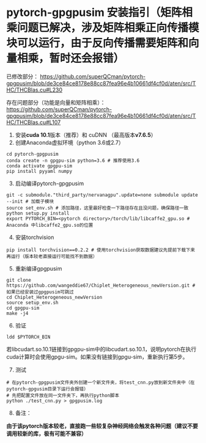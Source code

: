 # pytorch-gpgpusim 安装指引（矩阵相乘问题已解决，涉及矩阵相乘正向传播模块可以运行，由于反向传播需要矩阵和向量相乘，暂时还会报错）

已修改部分：
https://github.com/superQCman/pytorch-gpgpusim/blob/de3ce84ce8178e88cc87fea96e4b10661df4cf0d/aten/src/THC/THCBlas.cu#L230

存在问题部分（功能是向量和矩阵相乘）：
https://github.com/superQCman/pytorch-gpgpusim/blob/de3ce84ce8178e88cc87fea96e4b10661df4cf0d/aten/src/THC/THCBlas.cu#L107

1. 安装**cuda 10.1**版本（推荐）和 cuDNN （最高版本**v7.6.5**）
2. 创建Anaconda虚拟环境（python 3.6或2.7）
```shell
cd pytorch-gpgpusim
conda create -n gpgpu-sim python=3.6 # 推荐使用3.6
conda activate gpgpu-sim
pip install pyyaml numpy
```
3. 启动编译pytorch-gpgpusim
```shell
git -c submodule."third_party/nervanagpu".update=none submodule update --init # 加载子模块
source set_env.sh # 添加路径，这里最好检查一下路径存在且没问题，确保路径一致
python setup.py install
export PYTORCH_BIN=<pytorch directory>/torch/lib/libcaffe2_gpu.so # Anaconda 中libcaffe2_gpu.so的位置
```
4. 安装torchvision
```shell
pip install torchvision==0.2.2 # 使用torchvision获取数据建议先提前下载下来再运行（版本较老直接运行可能找不到数据）
```
5. 重新编译gpgpusim
```shell
git clone https://github.com/wangeddie67/Chiplet_Heterogeneous_newVersion.git # 如果已经安装过gpgpusim可跳过
cd Chiplet_Heterogeneous_newVersion
source setup_env.sh
cd gpgpu-sim
make -j4
```
6. 验证
```shell
ldd $PYTORCH_BIN
```
若libcudart.so.10.1链接到gpgpu-sim中的libcudart.so.10.1，说明pytorch在执行cuda计算时会使用gpgu-sim。如果没有链接到gpgu-sim，重新执行第5步。

7. 测试
```shell
# 在pytorch-gpgpusim文件夹外创建一个新文件夹，将test_cnn.py放到新文件夹中（在pytorch-gpgusim目录下运行会报错）
# 先把配置文件放在同一文件夹下，再执行python脚本
python ./test_cnn.py > gpgpusim.log
```

8. 备注：

**由于该pytorch版本较老，直接跑一些较复杂神经网络会触发各种问题（建议不要调用较新的库，极有可能不兼容）**
